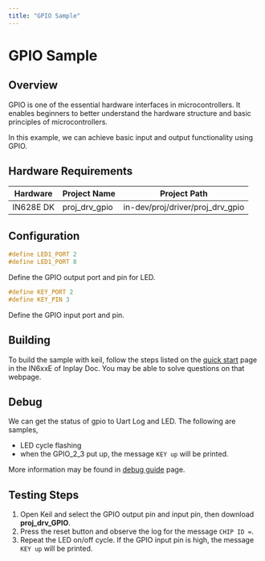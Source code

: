 ```yaml
---
title: "GPIO Sample"
---
```


# GPIO Sample

## Overview

GPIO is one of the essential hardware interfaces in microcontrollers. It enables beginners to better understand the hardware structure and basic principles of microcontrollers. 

In this example, we can achieve basic input and output functionality using GPIO.



## Hardware Requirements

| Hardware  | Project Name  | Project Path                     |
| --------- | ------------- | -------------------------------- |
| IN628E DK | proj_drv_gpio | in-dev/proj/driver/proj_drv_gpio |



## Configuration

```c
#define LED1_PORT 2
#define LED1_PORT 8
```

Define the GPIO output port and pin for LED.



```c
#define KEY_PORT 2
#define KEY_PIN 3
```

Define the GPIO input port and pin.



## Building

To build the sample with keil, follow the steps listed on the [quick start](https://inplay-inc.github.io/docs/in6xxe/getting-started/installation/quick-start.html) page in the IN6xxE  of Inplay Doc. You may be able to solve questions on that webpage.



## Debug

We can get the status of gpio to Uart Log and LED. The following are samples,

- LED cycle flashing
- when the  GPIO_2_3 put up, the message `KEY up` will be printed.

More information may be found in [debug guide](https://inplay-inc.github.io/docs/in6xxe/examples-and-use-case/debug-reference) page.



## Testing Steps

1. Open Keil and select the GPIO output pin and input pin, then download **proj_drv_GPIO**.
2. Press the reset button and observe the log for the message `CHIP ID =`.
3. Repeat the LED on/off cycle. If the GPIO input pin is high, the message `KEY up` will be printed.